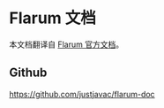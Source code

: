 # Flarum 文档

本文档翻译自 [Flarum 官方文档](http://flarum.org/docs/)。

## Github

https://github.com/justjavac/flarum-doc

